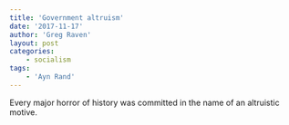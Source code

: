 ```yaml
---
title: 'Government altruism'
date: '2017-11-17'
author: 'Greg Raven'
layout: post
categories:
    - socialism
tags:
    - 'Ayn Rand'
---
```


Every major horror of history was committed in the name of an altruistic motive.

<div class="grammarly-disable-indicator"></div>